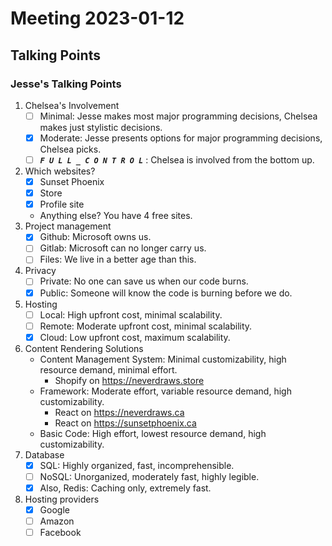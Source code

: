 # Meeting 2023-01-12

## Talking Points

### Jesse's Talking Points

1. Chelsea's Involvement
    - [ ] Minimal: Jesse makes most major programming decisions, Chelsea makes just stylistic decisions.
    - [x] Moderate: Jesse presents options for major programming decisions, Chelsea picks.
    - [ ] ***`F U L L _ C O N T R O L`*** : Chelsea is involved from the bottom up.
2. Which websites?
    - [x] Sunset Phoenix
    - [x] Store
    - [x] Profile site
    - Anything else? You have 4 free sites.
3. Project management
    - [x] Github: Microsoft owns us.
    - [ ] Gitlab: Microsoft can no longer carry us.
    - [ ] Files: We live in a better age than this.
4. Privacy
    - [ ] Private: No one can save us when our code burns.
    - [x] Public: Someone will know the code is burning before we do.
5. Hosting
    - [ ] Local: High upfront cost, minimal scalability.
    - [ ] Remote: Moderate upfront cost, minimal scalability.
    - [x] Cloud: Low upfront cost, maximum scalability.
6. Content Rendering Solutions
    - Content Management System: Minimal customizability, high resource demand, minimal effort.
        - Shopify on <https://neverdraws.store>
    - Framework: Moderate effort, variable resource demand, high customizability.
        - React on <https://neverdraws.ca>
        - React on <https://sunsetphoenix.ca>
    - Basic Code: High effort, lowest resource demand, high customizability.
7. Database
    - [x] SQL: Highly organized, fast, incomprehensible.
    - [ ] NoSQL: Unorganized, moderately fast, highly legible.
    - [x] Also, Redis: Caching only, extremely fast.
8. Hosting providers
    - [x] Google
    - [ ] Amazon
    - [ ] Facebook
